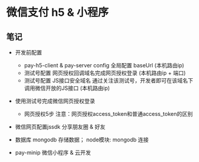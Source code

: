 # 微信支付 h5 & 小程序

## 笔记

- 开发前配置
  - pay-h5-client & pay-server config 全局配置 baseUrl (本机路由ip)
  - 测试号配置 网页授权回调域名完成网页授权登录 (本机路由ip + 端口)
  - 测试号配置 JS接口安全域名 通过关注该测试号，开发者即可在该域名下调用微信开放的JS接口 (本机路由ip)

- 使用测试号完成微信网页授权登录
  - 网页授权5步 注意：网页授权access_token和普通access_token的区别

- 微信网页配置jssdk 分享朋友圈 & 好友

- 数据库 mongodb 存储数据； node模块: mongodb 连接

- pay-minip 微信小程序 & 云开发
